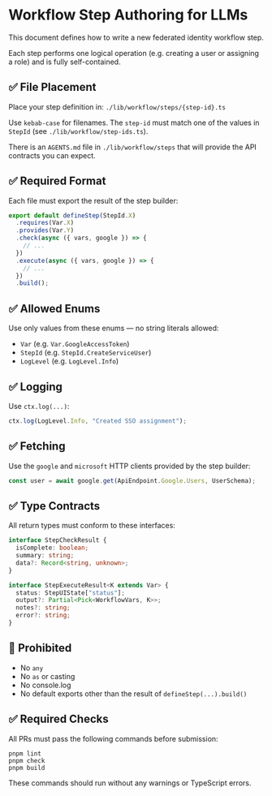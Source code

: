 # Workflow Step Authoring for LLMs

This document defines how to write a new federated identity workflow step.

Each step performs one logical operation (e.g. creating a user or assigning a role) and is fully self-contained.

## ✅ File Placement

Place your step definition in: `./lib/workflow/steps/{step-id}.ts`

Use `kebab-case` for filenames. The `step-id` must match one of the values in `StepId` (see `./lib/workflow/step-ids.ts`).

There is an `AGENTS.md` file in `./lib/workflow/steps` that will provide the API contracts you can expect.

## ✅ Required Format

Each file must export the result of the step builder:

```ts
export default defineStep(StepId.X)
  .requires(Var.X)
  .provides(Var.Y)
  .check(async ({ vars, google }) => {
    // ...
  })
  .execute(async ({ vars, google }) => {
    // ...
  })
  .build();
```

## ✅ Allowed Enums

Use only values from these enums — no string literals allowed:

- `Var` (e.g. `Var.GoogleAccessToken`)
- `StepId` (e.g. `StepId.CreateServiceUser`)
- `LogLevel` (e.g. `LogLevel.Info`)

## ✅ Logging

Use `ctx.log(...)`:

```ts
ctx.log(LogLevel.Info, "Created SSO assignment");
```

## ✅ Fetching

Use the `google` and `microsoft` HTTP clients provided by the step builder:

```ts
const user = await google.get(ApiEndpoint.Google.Users, UserSchema);
```

## ✅ Type Contracts

All return types must conform to these interfaces:

```ts
interface StepCheckResult {
  isComplete: boolean;
  summary: string;
  data?: Record<string, unknown>;
}

interface StepExecuteResult<K extends Var> {
  status: StepUIState["status"];
  output?: Partial<Pick<WorkflowVars, K>>;
  notes?: string;
  error?: string;
}
```

## 🛑 Prohibited

- No `any`
- No `as` or casting
- No console.log
- No default exports other than the result of `defineStep(...).build()`

## ✅ Required Checks

All PRs must pass the following commands before submission:

```
pnpm lint
pnpm check
pnpm build
```

These commands should run without any warnings or TypeScript errors.
